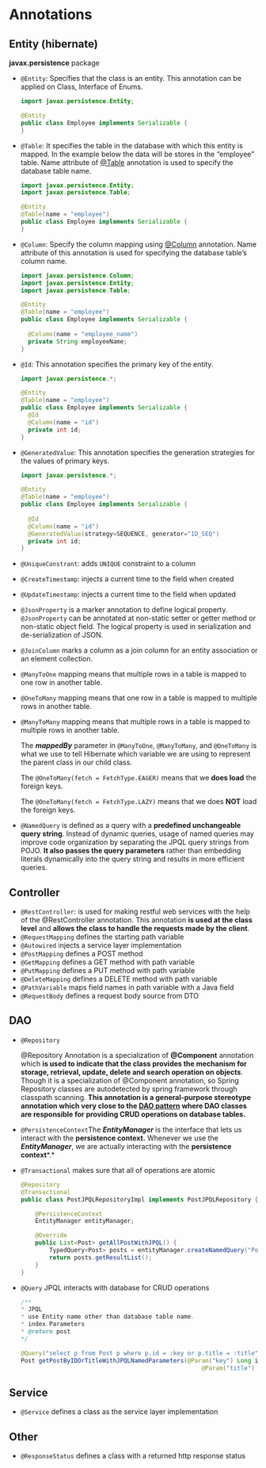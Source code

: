 # Annotations

## Entity (hibernate)

**javax.persistence** package

- `@Entity`: Specifies that the class is an entity. This annotation can be applied on Class, Interface of Enums.

  ```java
  import javax.persistence.Entity;
  
  @Entity
  public class Employee implements Serializable {
  }
  ```

  

- `@Table`: It specifies the table in the database with which this entity is mapped. In the example below the data will be stores in the “employee” table. Name attribute of [@Table](https://www.digitalocean.com/community/users/table) annotation is used to specify the database table name.

  ```java
  import javax.persistence.Entity;
  import javax.persistence.Table;
  
  @Entity
  @Table(name = "employee")
  public class Employee implements Serializable {
  }
  ```

  

- `@Column`: Specify the column mapping using [@Column](https://www.digitalocean.com/community/users/column) annotation. Name attribute of this annotation is used for specifying the database table’s column name.

  ```java
  import javax.persistence.Column;
  import javax.persistence.Entity;
  import javax.persistence.Table;
  
  @Entity
  @Table(name = "employee")
  public class Employee implements Serializable {
   
    @Column(name = "employee_name")
    private String employeeName;
  }
  ```

  

- `@Id`: This annotation specifies the primary key of the entity.

  ```java
  import javax.persistence.*;
  
  @Entity
  @Table(name = "employee")
  public class Employee implements Serializable { 
    @Id
    @Column(name = "id")
    private int id;
  }
  ```

  

- `@GeneratedValue`: This annotation specifies the generation strategies for the values of primary keys.

  ```java
  import javax.persistence.*;
  
  @Entity
  @Table(name = "employee")
  public class Employee implements Serializable {
    
    @Id
    @Column(name = "id")
    @GeneratedValue(strategy=SEQUENCE, generator="ID_SEQ")
    private int id;
  }
  ```

  

- `@UniqueConstrant`: adds `UNIQUE` constraint to a column

- `@CreateTimestamp`: injects a current time to the field when created

- `@UpdateTimestamp`: injects a current time to the field when updated

- `@JsonProperty` is a marker annotation to define logical property. `@JsonProperty` can be annotated at non-static setter or getter method or non-static object field. The logical property is used in serialization and de-serialization of JSON.

- `@JoinColumn` marks a column as a join column for an entity association or an element collection.

- `@ManyToOne` mapping means that multiple rows in a table is mapped to one row in another table.

- `@OneToMany` mapping means that one row in a table is mapped to multiple rows in another table.

- `@ManyToMany` mapping means that multiple rows in a table is mapped to multiple rows in another table.

  The ***mappedBy*** parameter in `@ManyToOne`, `@ManyToMany`, and `@OneToMany` is what we use to tell Hibernate which variable we are using to represent the parent class in our child class.
  
  The `@OneToMany(fetch = FetchType.EAGER)` means that we **does load** the foreign keys.
  
  The `@OneToMany(fetch = FetchType.LAZY)` means that we does **NOT** load the foreign keys.

- `@NamedQuery` is defined as a query with a **predefined unchangeable query string**. Instead of dynamic queries, usage of named queries may improve code organization by separating the JPQL query strings from POJO. **It also passes the query parameters** rather than embedding literals dynamically into the query string and results in more efficient queries.

## Controller

- `@RestController`: is used for making restful web services with the help of the @RestController annotation. This annotation **is used at the class level** and **allows the class to handle the requests made by the client**.
- `@RequestMapping` defines the starting path variable
- `@Autowired` injects a service layer implementation
- `@PostMapping` defines a POST method
- `@GetMapping` defines a GET method with path variable
- `@PutMapping` defines a PUT method with path variable
- `@DeleteMapping` defines a DELETE method with path variable
- `@PathVariable` maps field names in path variable with a Java field
- `@RequestBody` defines a request body source from DTO



## DAO

- `@Repository` 

  @Repository Annotation is a specialization of **@Component** annotation which **is used to indicate that the class provides the mechanism for storage, retrieval, update, delete and search operation on objects**. Though it is a specialization of @Component annotation, so Spring Repository classes are autodetected by spring framework through classpath scanning. **This annotation is a general-purpose stereotype annotation which very close to the [DAO pattern](https://www.geeksforgeeks.org/data-access-object-pattern/) where DAO classes are responsible for providing CRUD operations on database tables.** 

- `@PersistenceContext`The ***EntityManager*** is the interface that lets us interact with the **persistence context.** Whenever we use the ***EntityManager***, we are actually interacting with the **persistence context***.*

- `@Transactional` makes sure that all of operations are atomic

  ```java
  @Repository
  @Transactional
  public class PostJPQLRepositoryImpl implements PostJPQLRepository {
  
      @PersistenceContext
      EntityManager entityManager;
  
      @Override
      public List<Post> getAllPostWithJPQL() {
          TypedQuery<Post> posts = entityManager.createNamedQuery("Post.getAll", Post.class);
          return posts.getResultList();
      }
  }
  
  ```

- `@Query` JPQL interacts with database for CRUD operations

  ```java
  /**
  * JPQL
  * use Entity name other than database table name.
  * index Parameters
  * @return post
  */
  
  @Query("select p from Post p where p.id = :key or p.title = :title")
  Post getPostByIDOrTitleWithJPQLNamedParameters(@Param("key") Long id,
                                                     @Param("title") String title);
  
  ```

  

## Service

- `@Service` defines a class as the service layer implementation



## Other

- `@ResponseStatus` defines a class with a returned http response status